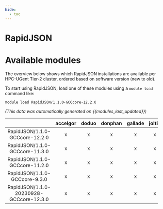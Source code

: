 ```yaml
---
hide:
  - toc
---
```


RapidJSON
=========

# Available modules


The overview below shows which RapidJSON installations are available per HPC-UGent Tier-2 cluster, ordered based on software version (new to old).

To start using RapidJSON, load one of these modules using a `module load` command like:

```shell
module load RapidJSON/1.1.0-GCCcore-12.2.0
```

*(This data was automatically generated on {{modules_last_updated}})*  

| |accelgor|doduo|donphan|gallade|joltik|shinx|skitty|
| :---: | :---: | :---: | :---: | :---: | :---: | :---: | :---: |
|RapidJSON/1.1.0-GCCcore-12.2.0|x|x|x|x|x|-|-|
|RapidJSON/1.1.0-GCCcore-11.3.0|x|x|x|x|x|-|-|
|RapidJSON/1.1.0-GCCcore-11.2.0|x|x|x|x|x|-|-|
|RapidJSON/1.1.0-GCCcore-9.3.0|x|x|x|x|x|-|-|
|RapidJSON/1.1.0-20230928-GCCcore-12.3.0|x|x|x|x|x|x|x|
